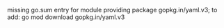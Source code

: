  missing go.sum entry for module providing package gopkg.in/yaml.v3; to add:
        go mod download gopkg.in/yaml.v3
